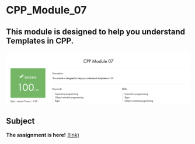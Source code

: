 # CPP_Module_07
## This module is designed to help you understand Templates in CPP.
![image](includes/result.png)
## Subject
**The assignment is here!** [(link)](https://github.com/AtaullinShamil/42-CPP_Module/blob/main/CPP_Module_07/includes/cpp_07.pdf)
